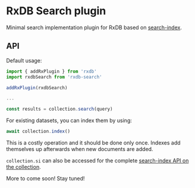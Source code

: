 # RxDB Search plugin

Minimal search implementation plugin for RxDB based on [search-index](https://github.com/fergiemcdowall/search-index).

## API

Default usage:

```js
import { addRxPlugin } from 'rxdb'
import rxdbSearch from 'rxdb-search'

addRxPlugin(rxdbSearch)

...

const results = collection.search(query)
```

For existing datasets, you can index them by using:

```js
await collection.index()
```

This is a costly operation and it should be done only once. Indexes add themselves up afterwards when new documents are added.

`collection.si` can also be accessed for the complete [search-index API on the collection](https://github.com/fergiemcdowall/search-index/tree/master/docs).

More to come soon! Stay tuned!
